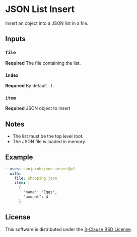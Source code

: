 # JSON List Insert

Insert an object into a JSON list in a file.


## Inputs

### `file`

**Required** The file containing the list.

### `index`

**Required** By default `-1`.

### `item`

**Required** JSON object to insert


## Notes

- The list must be the top level root.
- The JSON file is loaded in memory.


## Example

```yaml
- uses: sanjacob/json-insert@v1
  with:
    file: shopping.json
    item: |
      {
        "name": "Eggs",
        "amount": 4
      }
```


## License

This software is distributed under the [3-Clause BSD License][license].

[license]: LICENSE
